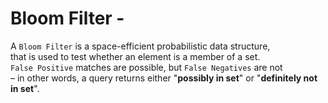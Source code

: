 # Bloom Filter - 

A `Bloom Filter` is a space-efficient probabilistic data structure,  
that is used to test whether an element is a member of a set.  
`False Positive` matches are possible, but `False Negatives` are not  
– in other words, a query returns either "**possibly in set**" or "**definitely not in set**".  

